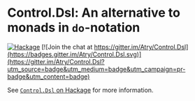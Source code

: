 # Control.Dsl: An alternative to monads in `do`-notation

[![Hackage](https://img.shields.io/hackage/v/control-dsl.svg)](https://hackage.haskell.org/package/control-dsl)
[![Join the chat at https://gitter.im/Atry/Control.Dsl](https://badges.gitter.im/Atry/Control.Dsl.svg)](https://gitter.im/Atry/Control.Dsl?utm_source=badge&utm_medium=badge&utm_campaign=pr-badge&utm_content=badge)

See [`Control.Dsl` on Hackage](https://hackage.haskell.org/package/control-dsl/docs/Control-Dsl.html) for more information.
